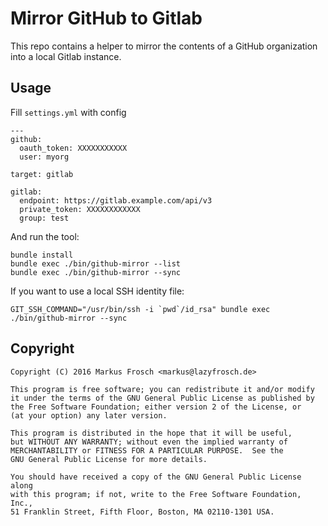 Mirror GitHub to Gitlab
=======================

This repo contains a helper to mirror the contents of a GitHub organization into a local Gitlab instance.

## Usage

Fill `settings.yml` with config

    ---
    github:
      oauth_token: XXXXXXXXXXX
      user: myorg
    
    target: gitlab
    
    gitlab:
      endpoint: https://gitlab.example.com/api/v3
      private_token: XXXXXXXXXXXX
      group: test

And run the tool:

    bundle install
    bundle exec ./bin/github-mirror --list
    bundle exec ./bin/github-mirror --sync
    
If you want to use a local SSH identity file:

    GIT_SSH_COMMAND="/usr/bin/ssh -i `pwd`/id_rsa" bundle exec ./bin/github-mirror --sync
    
## Copyright

    Copyright (C) 2016 Markus Frosch <markus@lazyfrosch.de>
    
    This program is free software; you can redistribute it and/or modify
    it under the terms of the GNU General Public License as published by
    the Free Software Foundation; either version 2 of the License, or
    (at your option) any later version.
    
    This program is distributed in the hope that it will be useful,
    but WITHOUT ANY WARRANTY; without even the implied warranty of
    MERCHANTABILITY or FITNESS FOR A PARTICULAR PURPOSE.  See the
    GNU General Public License for more details.
    
    You should have received a copy of the GNU General Public License along
    with this program; if not, write to the Free Software Foundation, Inc.,
    51 Franklin Street, Fifth Floor, Boston, MA 02110-1301 USA.

